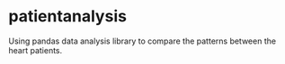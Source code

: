 # patientanalysis
Using pandas data analysis library to compare the patterns between the heart patients. 

